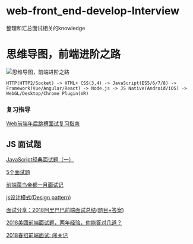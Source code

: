 # web-front_end-develop-Interview
整理和汇总面试相关的knowledge
# 思维导图，前端进阶之路
![思维导图，前端进阶之路](http://img1.vued.vanthink.cn/vued7b07cce8449877cba04d7ca4b323303d.png)
```
HTTP(HTTP2/Socket) -> HTML+ CSS(3,4) -> JavaScript(ES5/6/7/8) -> Framework(Vue/Angular/React) -> Node.js -> JS Native(Android/iOS) -> WebGL/Desktop/Chrome Plugin(VR) 
```
### 复习指导
[Web前端年后跳槽面试复习指南](http://www.jackpu.com/nian-hou-fu-xi-zhi-nan/)

## JS 面试题
[JavaScript经典面试题（一）](https://juejin.im/entry/5a7283e26fb9a01c965876db?utm_medium=fe&utm_source=weixinqun)

[5个面试题](http://blog.csdn.net/u014346301/article/details/53579543)

[前端菜鸟帝都一月面试记](https://juejin.im/post/5a7e9063f265da4e732ec32b)

[js设计模式(Design pattern)](http://blog.csdn.net/future_todo/article/details/53992152)

[面试分享：2018阿里巴巴前端面试总结(题目+答案)](https://juejin.im/entry/5a968ba56fb9a06340524128?utm_source=gold_browser_extension)

[2018美团前端面试题，两年经验，你能答对几道？](https://juejin.im/post/5a96c6326fb9a063626408c8#comment)

[2018春招前端面试: 闯关记](https://juejin.im/post/5a998991f265da237f1dbdf9)
